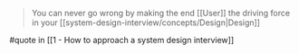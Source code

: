 > You can never go wrong by making the end [[User]] the driving force in your [[system-design-interview/concepts/Design|Design]]

#quote in [[1 - How to approach a system design interview]]
